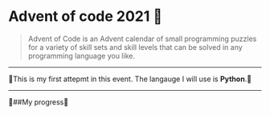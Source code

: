 # Advent of code 2021 :santa:

>Advent of Code is an Advent calendar of small programming puzzles for a variety of skill sets and skill levels that can be solved in any programming language you like.

---

:christmas_tree:This is my first attepmt in this event. The langauge I will use is **Python**.:christmas_tree:

---

:gift:##My progress:gift:
